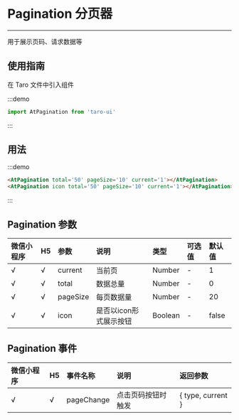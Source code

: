 # Pagination 分页器

---

用于展示页码、请求数据等

## 使用指南

在 Taro 文件中引入组件

:::demo
```js
import AtPagination from 'taro-ui'
```
:::

## 用法

:::demo
```html
<AtPagination total='50' pageSize='10' current='1'></AtPagination>
<AtPagination icon total='50' pageSize='10' current='1'></AtPagination>
```
:::

## Pagination 参数

| 微信小程序 | H5 | 参数     | 说明                   | 类型    | 可选值 | 默认值 |
|:-----------|:---|:---------|:-----------------------|:--------|:-------|:-------|
| √          | √  | current  | 当前页                 | Number  | -      | 1      |
| √          | √  | total    | 数据总量               | Number  | -      | 0      |
| √          | √  | pageSize | 每页数据量             | Number  | -      | 20     |
| √          | √  | icon     | 是否以icon形式展示按钮 | Boolean | -      | false  |

## Pagination 事件

| 微信小程序 | H5 | 事件名称   | 说明               | 返回参数          |
|:-----------|:---|:-----------|:-------------------|:------------------|
| √          | √  | pageChange | 点击页码按钮时触发 | { type, current } |